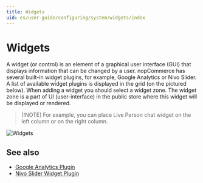 ```yaml
---
title: Widgets
uid: es/user-guide/configuring/system/widgets/index
---
```


# Widgets

A widget (or control) is an element of a graphical user interface (GUI) that displays information that can be changed by a user. nopCommerce has several built-in widget plugins, for example, Google Analytics or Nivo Slider. A list of available widget plugins is displayed in the grid (on the pictured below). When adding a widget you should select a widget zone. The widget zone is a part of UI (user-interface) in the public store where this widget will be displayed or rendered.

> [!NOTE] For example, you can place Live Person chat widget on the left column or on the right column.

![Widgets](_static/index/widgets.png)

## See also

* [Google Analytics Plugin](xref:es/user-guide/configuring/system/widgets/google-analytics)
* [Nivo Slider Widget Plugin](xref:es/user-guide/configuring/system/widgets/nivo-slider)